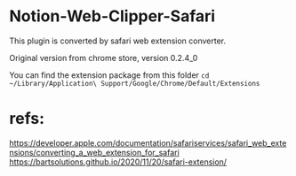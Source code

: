 # Notion-Web-Clipper-Safari
This plugin is converted by safari web extension converter.  

Original version from chrome store, version 0.2.4_0

You can find the extension package from this folder `cd ~/Library/Application\ Support/Google/Chrome/Default/Extensions`

# refs:
https://developer.apple.com/documentation/safariservices/safari_web_extensions/converting_a_web_extension_for_safari
https://bartsolutions.github.io/2020/11/20/safari-extension/
